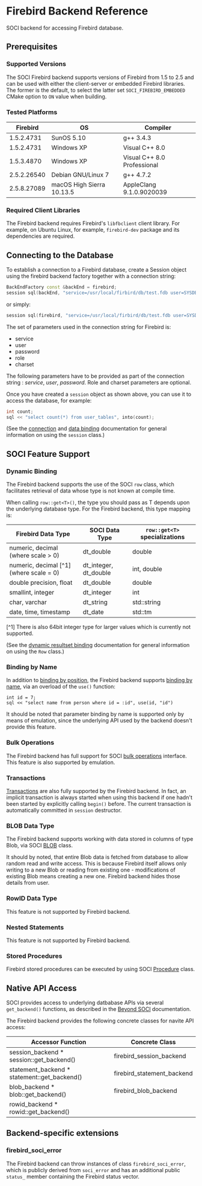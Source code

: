 # Firebird Backend Reference

SOCI backend for accessing Firebird database.

## Prerequisites

### Supported Versions

The SOCI Firebird backend supports versions of Firebird from 1.5 to 2.5 and can be used with
either the client-server or embedded Firebird libraries.
The former is the default, to select the latter set `SOCI_FIREBIRD_EMBEDDED` CMake option to `ON`
value when building.

### Tested Platforms

|Firebird |OS|Compiler|
|--- |--- |--- |
|1.5.2.4731|SunOS 5.10|g++ 3.4.3|
|1.5.2.4731|Windows XP|Visual C++ 8.0|
|1.5.3.4870|Windows XP|Visual C++ 8.0 Professional|
|2.5.2.26540|Debian GNU/Linux 7|g++ 4.7.2|
|2.5.8.27089|macOS High Sierra 10.13.5|AppleClang 9.1.0.9020039|

### Required Client Libraries

The Firebird backend requires Firebird's `libfbclient` client library.
For example, on Ubuntu Linux, for example, `firebird-dev` package and its dependencies are required.

## Connecting to the Database

To establish a connection to a Firebird database, create a Session object using the firebird
backend factory together with a connection string:

```cpp
BackEndFactory const &backEnd = firebird;
session sql(backEnd, "service=/usr/local/firbird/db/test.fdb user=SYSDBA password=masterkey");
```

or simply:

```cpp
session sql(firebird, "service=/usr/local/firbird/db/test.fdb user=SYSDBA password=masterkey");
```

The set of parameters used in the connection string for Firebird is:

* service
* user
* password
* role
* charset

The following parameters have to be provided as part of the connection string : *service*, *user*,
*password*. Role and charset parameters are optional.

Once you have created a `session` object as shown above, you can use it to access the database, for example:

```cpp
int count;
sql << "select count(*) from user_tables", into(count);
```

(See the [connection](../connections.md) and [data binding](../binding.md) documentation
for general information on using the `session` class.)

## SOCI Feature Support

### Dynamic Binding

The Firebird backend supports the use of the SOCI `row` class, which facilitates retrieval of data whose
type is not known at compile time.

When calling `row::get<T>()`, the type you should pass as T depends upon the underlying database type.
For the Firebird backend, this type mapping is:

|Firebird Data Type|SOCI Data Type|`row::get<T>` specializations|
|--- |--- |--- |
|numeric, decimal (where scale > 0)|dt_double|double|
|numeric, decimal [^1] (where scale = 0)|dt_integer, dt_double|int, double|
|double precision, float|dt_double|double|
|smallint, integer|dt_integer|int|
|char, varchar|dt_string|std::string|
|date, time, timestamp|dt_date|std::tm|

[^1] There is also 64bit integer type for larger values which is
currently not supported.

(See the [dynamic resultset binding](../types.md#dynamic-binding) documentation for general information
on using the `Row` class.)

### Binding by Name

In addition to [binding by position](../binding.md#binding-by-position), the Firebird backend supports
[binding by name](../binding.md#binding-by-name), via an overload of the `use()` function:

    int id = 7;
    sql << "select name from person where id = :id", use(id, "id")

It should be noted that parameter binding by name is supported only by means of emulation,
since the underlying API used by the backend doesn't provide this feature.

### Bulk Operations

The Firebird backend has full support for SOCI [bulk operations](../binding.md#bulk-operations) interface.
This feature is also supported by emulation.

### Transactions

[Transactions](../transactions.md) are also fully supported by the Firebird backend.
In fact, an implicit transaction is always started when using this backend if one hadn't been
started by explicitly calling `begin()` before. The current transaction is automatically
committed in `session` destructor.

### BLOB Data Type

The Firebird backend supports working with data stored in columns of type Blob,
via SOCI [BLOB](../lobs.md) class.

It should by noted, that entire Blob data is fetched from database to allow random read and write access.
This is because Firebird itself allows only writing to a new Blob or reading from existing one -
modifications of existing Blob means creating a new one.
Firebird backend hides those details from user.

### RowID Data Type

This feature is not supported by Firebird backend.

### Nested Statements

This feature is not supported by Firebird backend.

### Stored Procedures

Firebird stored procedures can be executed by using SOCI [Procedure](../procedures.md) class.

## Native API Access

SOCI provides access to underlying datbabase APIs via several `get_backend()` functions,
as described in the [Beyond SOCI](../beyond.md) documentation.

The Firebird backend provides the following concrete classes for navite API access:

|Accessor Function|Concrete Class|
|--- |--- |
|session_backend * session::get_backend()|firebird_session_backend|
|statement_backend * statement::get_backend()|firebird_statement_backend|
|blob_backend * blob::get_backend()|firebird_blob_backend|
|rowid_backend * rowid::get_backend()|

## Backend-specific extensions

### firebird_soci_error

The Firebird backend can throw instances of class `firebird_soci_error`, which is publicly derived
from `soci_error` and has an additional public `status_` member containing the Firebird status vector.
